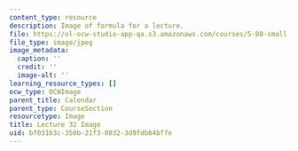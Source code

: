 ```yaml
---
content_type: resource
description: Image of formula for a lecture.
file: https://ol-ocw-studio-app-qa.s3.amazonaws.com/courses/5-80-small-molecule-spectroscopy-and-dynamics-fall-2008/bf031b3c350b21f380323d9fdb64bffe_lec32image.jpg
file_type: image/jpeg
image_metadata:
  caption: ''
  credit: ''
  image-alt: ''
learning_resource_types: []
ocw_type: OCWImage
parent_title: Calendar
parent_type: CourseSection
resourcetype: Image
title: Lecture 32 Image
uid: bf031b3c-350b-21f3-8032-3d9fdb64bffe
---
```

